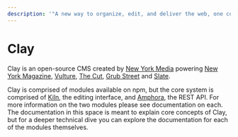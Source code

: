 ```yaml
---
description: '"A new way to organize, edit, and deliver the web, one component at a time."'
---
```


# Clay

Clay is an open-source CMS created by [New York Media](http://mediakit.nymag.com/) powering [New York Magazine](http://nymag.com), [Vulture](http://www.vulture.com), [The Cut](https://www.thecut.com), [Grub Street](http://www.grubstreet.com) and [Slate](https://slate.com/). 

Clay is comprised of modules available on npm, but the core system is comprised of [Kiln](https://claycms.gitbooks.io/kiln/), the editing interface, and [Amphora](https://claycms.gitbook.io/amphora), the REST API. For more information on the two modules please see documentation on each. The documentation in this space is meant to explain core concepts of Clay, but for a deeper technical dive you can explore the documentation for each of the modules themselves.

